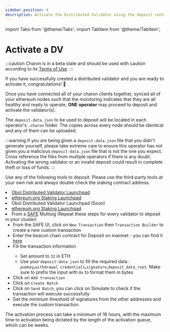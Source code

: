 ```yaml
---
sidebar_position: 4
description: Activate the Distributed Validator using the deposit contract
---
```

import Tabs from '@theme/Tabs';
import TabItem from '@theme/TabItem';

# Activate a DV

:::caution
Charon is in a beta state and should be used with caution according to its [Terms of Use](https://obol.tech/terms.pdf).
:::

If you have successfully created a distributed validator and you are ready to activate it, congratulations! 🎉

Once you have connected all of your charon clients together, synced all of your ethereum nodes such that the monitoring indicates that they are all healthy and ready to operate, **ONE operator** may proceed to deposit and activate the validator(s).

The `deposit-data.json` to be used to deposit will be located in each operator's `.charon` folder. The copies across every node should be identical and any of them can be uploaded.

:::warning
If you are being given a `deposit-data.json` file that you didn't generate yourself, please take extreme care to ensure this operator has not given you a malicious `deposit-data.json` file that is not the one you expect. Cross reference the files from multiple operators if there is any doubt. Activating the wrong validator or an invalid deposit could result in complete theft or loss of funds. 
:::

Use any of the following tools to deposit. Please use the third-party tools at your own risk and always double check the staking contract address.

<Tabs groupId="network">
  <TabItem value="goërli" label="Goërli" default>
    <li><a href="https://beta.launchpad.obol.tech/" target="_blank">Obol Distributed Validator Launchpad</a></li>
    <li><a href="https://goerli.launchpad.ethereum.org/en/" target="_blank">ethereum.org Staking Launchpad</a></li>
  </TabItem>
  <TabItem value="mainnet" label="Mainnet" >
    <li>Obol Distributed Validator Launchpad (Soon)</li>
    <li><a href="https://launchpad.ethereum.org/" target="_blank">ethereum.org Staking Launchpad</a></li>
    <li>From a <a href="https://safe.global/">SAFE</a> Multisig (Repeat these steps for every validator to deposit in your cluster)
    <ul>
    <li>From the SAFE UI, click on <code>New Transaction</code> then <code>Transaction Builder</code> to create a new custom transaction</li>
    <li>Enter the beacon chain contract for Deposit on mainnet - you can find it <a href="https://ethereum.org/en/staking/deposit-contract/">here</a></li>
    <li>Fill the transaction information</li>
    <ul>
    <li>Set amount to <code>32</code> in ETH</li>
    <li>Use your <code>deposit-data.json</code> to fill the required data : <code>pubkey</code>,<code>withdrawal credentials</code>,<code>signature</code>,<code>deposit_data_root</code>. Make sure to prefix the input with <code>0x</code> to format them in bytes</li>
    </ul>
    <li>Click on <code>Add transaction</code></li>
    <li>Click on <code>Create Batch</code></li>
    <li>Click on <code>Send Batch</code>, you can click on Simulate to check if the transaction will execute successfully</li>
    <li>Get the minimum threshold of signatures from the other addresses and execute the custom transaction</li>
    </ul></li>
  </TabItem>
</Tabs>

The activation process can take a minimum of 16 hours, with the maximum time to activation being dictated by the length of the activation queue, which can be weeks.